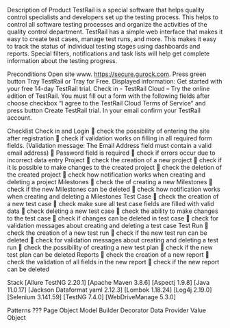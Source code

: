 Description of Product
TestRail is a special software that helps quality control specialists and developers set up the testing process. This helps to control all software testing processes and organize the activities of the quality control department. TestRail has a simple web interface that makes it easy to create test cases, manage test runs, and more. This makes it easy to track the status of individual testing stages using dashboards and reports. Special filters, notifications and task lists will help get complete information about the testing progress.

Preconditions
Open site www. https://secure.gurock.com. Press green button Tray TestRail or Tray for Free.
Displayed information: Get started with your free 14-day TestRail trial.
Check in - TestRail Cloud – Try the online edition of TestRail.
You must fill out a form with the following fields after choose checkbox “I agree to the TestRail Cloud Terms of Service” and press button Create TestRail trial. In your email confirm your TestRail account.

Checklist
Check in and Login
	check the possibility of entering the site after registration
	check if validation works on filling in all required form fields. (Validation message: The Email Address field must contain a valid email address)
	Password field is required
	check if errors occur due to incorrect data entry
Project
	check the creation of a new project
	check if it is possible to make changes to the created project
	check the deletion of the created project
	check how notification works when creating and deleting a project
Milestones
	check the of creating a new Milestones
	check if the new Milestones can be deleted
	check how notification works when creating and deleting a Milestones
Test Case
	check the creation of a new test case
	check make sure all test case fields are filled with valid data
	check deleting a new test case
	check the ability to make changes to the test case
	check if changes can be deleted in test case
	check for validation messages about creating and deleting a test case
Test Run
	check the creation of a new test run
	check if the new test run can be deleted
	check for validation messages about creating and deleting a test run
	check the possibility of creating a new test plan
	check if the new test plan can be deleted
Reports
	check the creation of a new report
	check the validation of all fields in the new report
	check if the new report can be deleted

Stack
[Allure TestNG 2.20.1]
[Apache Maven 3.8.6]
[Aspectj 1.9.8]
[Java 11.0.17]
[Jackson Dataformat yaml 2.12.3]
[Lombok 1.18.24]
[Log4j 2.19.0]
[Selenium 3.141.59]
[TestNG 7.4.0]
[WebDriveManage 5.3.0]

Patterns ???
Page Object Model
Builder
Decorator
Data Provider
Value Object

